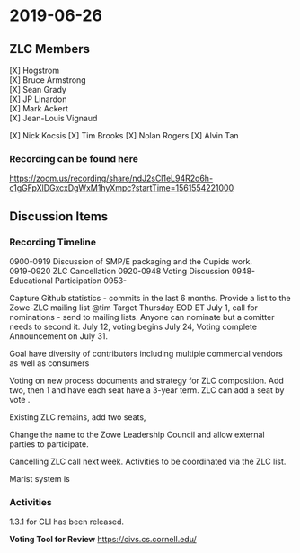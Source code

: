 # 2019-06-26

## ZLC Members
[X] Hogstrom   
[X] Bruce Armstrong   
[X] Sean Grady   
[X] JP Linardon   
[X] Mark Ackert   
[X] Jean-Louis Vignaud   

[X] Nick Kocsis
[X] Tim Brooks
[X] Nolan Rogers
[X] Alvin Tan


### Recording can be found here   
https://zoom.us/recording/share/ndJ2sCl1eL94R2o6h-c1gGFpXlDGxcxDgWxM1hyXmpc?startTime=1561554221000

## Discussion Items
   
### Recording Timeline
0900-0919 Discussion of SMP/E packaging and the Cupids work.  
0919-0920 ZLC Cancellation
0920-0948 Voting Discussion
0948-     Educational Participation
0953-

Capture Github statistics - commits in the last 6 months.  Provide a list to the Zowe-ZLC mailing list @tim  Target Thursday EOD ET
July 1, call for nominations - send to mailing lists.  Anyone can nominate but a comitter needs to second it.
July 12, voting begins
July 24, Voting complete
Announcement on July 31.

Goal have diversity of contributors including multiple commercial vendors as well as consumers

Voting on new process documents and strategy for ZLC composition.  Add two, then 1 and have each seat have a 3-year term.  ZLC can add a seat by vote .

Existing ZLC remains, add two seats, 

Change the name to the Zowe Leadership Council and allow external parties to participate.


Cancelling ZLC call next week.  Activities to be coordinated via the ZLC list.

Marist system is 

### Activities
1.3.1 for CLI has been released.

__Voting Tool for Review__
https://civs.cs.cornell.edu/
   
   
